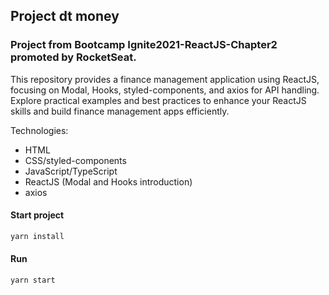 ## Project dt money

### Project from Bootcamp Ignite2021-ReactJS-Chapter2 promoted by RocketSeat.

This repository provides a finance management application using ReactJS, focusing on Modal, Hooks, styled-components, and axios for API handling. Explore practical examples and best practices to enhance your ReactJS skills and build finance management apps efficiently.

Technologies:
- HTML
- CSS/styled-components
- JavaScript/TypeScript
- ReactJS (Modal and Hooks introduction)
- axios

#### Start project
```bash
yarn install
```
#### Run
```bash
yarn start
```

